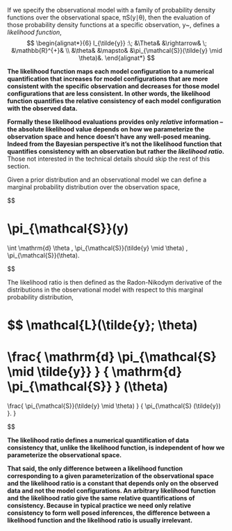 If we specify the observational model with a family of probability density functions over the observational space, πS(y∣θ), then the evaluation of those probability density functions at a specific observation, y~, defines a _likelihood function_,
$$
\begin{alignat*}{6}
l_{\tilde{y}} :\; &\Theta& &\rightarrow& \; &\mathbb{R}^{+}&
\\
&\theta& &\mapsto& &\pi_{\mathcal{S}}(\tilde{y} \mid \theta)&.
\end{alignat*}
$$

**The likelihood function maps each model configuration to a numerical quantification that increases for model configurations that are more consistent with the specific observation and decreases for those model configurations that are less consistent. In other words, the likelihood function quantifies the relative consistency of each model configuration with the observed data.**

**Formally these likelihood evaluations provides only _relative_ information – the absolute likelihood value depends on how we parameterize the observation space and hence doesn’t have any well-posed meaning. Indeed from the Bayesian perspective it’s not the likelihood function that quantifies consistency with an observation but rather the _likelihood ratio_.** Those not interested in the technical details should skip the rest of this section.

Given a prior distribution and an observational model we can define a marginal probability distribution over the observation space,

$$

\pi_{\mathcal{S}}(y)
=
\int \mathrm{d} \theta \, 
\pi_{\mathcal{S}}(\tilde{y} \mid \theta) \, \pi_{\mathcal{S}}(\theta).

$$

The likelihood ratio is then defined as the Radon-Nikodym derivative of the distributions in the observational model with respect to this marginal probability distribution,

$$
\mathcal{L}(\tilde{y}; \theta) 
=
\frac{ \mathrm{d} \pi_{\mathcal{S} \mid \tilde{y}} }
{ \mathrm{d} \pi_{\mathcal{S}} } (\theta)
=
\frac{ \pi_{\mathcal{S}}(\tilde{y} \mid \theta) }
{ \pi_{\mathcal{S} (\tilde{y}) }.
}

$$

**The likelihood ratio defines a numerical quantification of data consistency that, unlike the likelihood function, is independent of how we parameterize the observational space.**

**That said, the only difference between a likelihood function corresponding to a given parameterization of the observational space and the likelihood ratio is a constant that depends only on the observed data and not the model configurations. An arbitrary likelihood function and the likelihood ratio give the same relative quantifications of consistency. Because in typical practice we need only relative consistency to form well posed inferences, the difference between a likelihood function and the likelihood ratio is usually irrelevant.**

